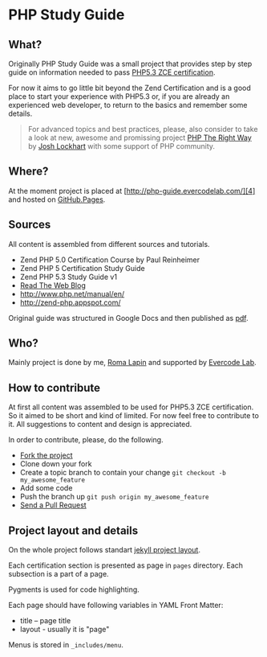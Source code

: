 # PHP Study Guide

## What?

Originally PHP Study Guide was a small project that provides step by step guide
on information needed to pass [PHP5.3 ZCE certification][1].

For now it aims to go little bit beyond the Zend Certification and is a good
place to start your experience with PHP5.3 or, if you are already an experienced
web developer, to return to the basics and remember some details.

>For advanced topics and best practices, please, also consider to take a look 
at new, awesome and promissing project [PHP The Right Way][2] by [Josh Lockhart][3] 
with some support of PHP community.

## Where?

At the moment project is placed at [http://php-guide.evercodelab.com/][4] and
hosted on [GitHub.Pages](http://pages.github.com).

## Sources

All content is assembled from different sources and tutorials.

* Zend PHP 5.0 Certification Course by Paul Reinheimer
* Zend PHP 5 Certification Study Guide
* Zend PHP 5.3 Study Guide v1
* [Read The Web Blog][5]
* <http://www.php.net/manual/en/>
* <http://zend-php.appspot.com/>

Original guide was structured in Google Docs and then published as [pdf][6].

## Who?

Mainly project is done by me, [Roma Lapin][7] and supported by [Evercode Lab][8].

## How to contribute

At first all content was assembled to be used for PHP5.3 ZCE certification. So
it aimed to be short and kind of limited. For now feel free to contribute to it.
All suggestions to content and design is appreciated.

In order to contribute, please, do the following.

* [Fork the project][9]
* Clone down your fork
* Create a topic branch to contain your change `git checkout -b my_awesome_feature`
* Add some code
* Push the branch up `git push origin my_awesome_feature`
* [Send a Pull Request][10]

## Project layout and details

On the whole project follows standart [jekyll project layout][11].

Each certification section is presented as page in `pages` directory. Each
subsection is a part of a page.

Pygments is used for code highlighting.

Each page should have following variables in YAML Front Matter:

* title – page title
* layout - usually it is "page"

Menus is stored in `_includes/menu`.

[1]: http://www.zend.com/en/services/certification/php-5-certification/ "PHP5.3 ZCE certification"
[2]: http://www.phptherightway.com/ "PHP The Right Way"
[3]: https://github.com/codeguy
[4]: http://php-guide.evercodelab.com/ "http://php-guide.evercodelab.com/"
[5]: http://readtheweb.info/index.php?s=Zend+PHP+5+Certification+Exam&submit=Go
[6]: http://victimofbabylon.com/zce-php-53-study-guide
[7]: https://github.com/memphys
[8]: http://www.evercodelab.com/
[9]: http://help.github.com/fork-a-repo/
[10]: http://help.github.com/send-pull-requests/
[11]: https://github.com/mojombo/jekyll/wiki/usage

